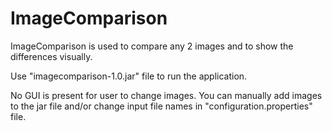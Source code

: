 # ImageComparison
ImageComparison is used to compare any 2 images and to show the differences visually.

Use "imagecomparison-1.0.jar" file to run the application.

No GUI is present for user to change images.
You can manually add images to the jar file and/or change input file names in "configuration.properties" file.
